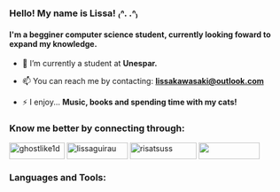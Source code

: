 ### Hello! My name is Lissa! ₍ᐢ. .ᐢ₎
#### I'm a begginer computer science student, currently looking foward to expand my knowledge.

- 🔭 I’m currently a student at **Unespar.**

- 📫 You can reach me by contacting: **lissakawasaki@outlook.com**

- ⚡ I enjoy... **Music, books and spending time with my cats!**

<h3 align="left">Know me better by connecting through: </h3>
<p align="left">
<a href="https://twitter.com/ghostlike1d" target="blank"><img align="center" src="https://img.shields.io/badge/Twitter-1DA1F2?style=for-the-badge&logo=twitter&logoColor=white" alt="ghostlike1d" height="30" width="100" /></a>
<a href="https://instagram.com/lissaguirau" target="blank"><img align="center" src="https://img.shields.io/badge/Instagram-E4405F?style=for-the-badge&logo=instagram&logoColor=white)" alt="lissaguirau" height="30" width="110" /></a> <a href="https://br.pinterest.com/risatsuss/" target="blank"><img align="center" src="https://img.shields.io/badge/Pinterest-%23E60023.svg?&style=for-the-badge&logo=Pinterest&logoColor=white" alt="risatsuss" height="30" width="120" /></a> <a href="https://www.tumblr.com/ghostlike1d" target="blank"><img align="center" src="https://img.shields.io/badge/Tumblr-%2336465D.svg?&style=for-the-badge&logo=Tumblr&logoColor=white" height="30" width="110" /></a>
</p>

<h3 align="left">Languages and Tools:</h3>
<p ![C](https://img.shields.io/badge/c-%2300599C.svg?style=for-the-badge&logo=c&logoColor=white) </a> </p>

